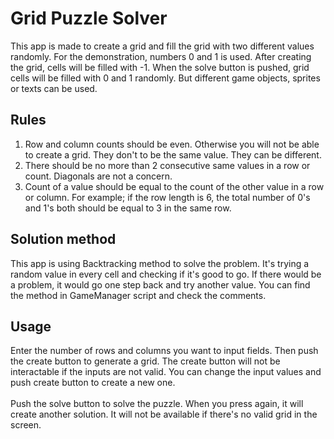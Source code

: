 # Grid Puzzle Solver
This app is made to create a grid and fill the grid with two different values randomly. For the demonstration, numbers 0 and 1 is used. After creating the grid, cells will be filled with -1. When the solve button is pushed, grid cells will be filled with 0 and 1 randomly. But different game objects, sprites or texts can be used.

## Rules
1. Row and column counts should be even. Otherwise you will not be able to create a grid. They don't to be the same value. They can be different.
2. There should be no more than 2 consecutive same values in a row or count. Diagonals are not a concern.
3. Count of a value should be equal to the count of the other value in a row or column. For example; if the row length is 6, the total number of 0's and 1's both should be equal to 3 in the same row.

## Solution method
This app is using Backtracking method to solve the problem. It's trying a random value in every cell and checking if it's good to go. If there would be a problem, it would go one step back and try another value. You can find the method in GameManager script and check the comments.

## Usage
Enter the number of rows and columns you want to input fields. Then push the create button to generate a grid. The create button will not be interactable if the inputs are not valid. You can change the input values and push create button to create a new one.
<br/><br/>
Push the solve button to solve the puzzle. When you press again, it will create another solution. It will not be available if there's no valid grid in the screen.